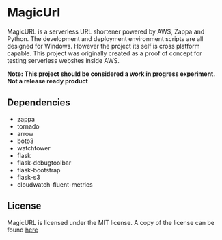MagicUrl
========
MagicURL is a serverless URL shortener powered by AWS, Zappa and Python. The development and deployment environment scripts are all designed for Windows. However the project its self is cross platform capable. This project was originally created as a proof of concept for testing serverless websites inside AWS.

<b>Note: This project should be considered a work in progress experiment. Not a release ready product</b>

## Dependencies
* zappa
* tornado
* arrow
* boto3
* watchtower
* flask
* flask-debugtoolbar
* flask-bootstrap
* flask-s3
* cloudwatch-fluent-metrics

## License
MagicURL is licensed under the MIT license. A copy of the license can be found <a href="https://github.com/thetestgame/MagicUrl/blob/master/LICENSE">here</a>